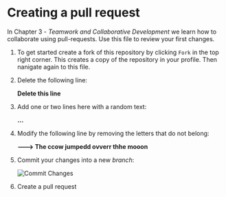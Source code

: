 # Creating a pull request

In Chapter 3 - _Teamwork and Collaborative Development_ we learn how to collaborate using pull-requests. Use this file to review your first changes.

1. To get started create a fork of this repository by clicking `Fork` in the top right corner. This creates a copy of the repository in your profile. Then nanigate again to this file.

2. Delete the following line:

   __Delete this line__

3. Add one or two lines here with a random text:

   __...__

4. Modify the following line by removing the letters that do not belong:

   __---> The ccow jumpedd ovverr thhe mooon__

5. Commit your changes into a new _branch_:

   ![Commit Changes](commit)

6. Create a pull request

   [commit]: ch3_pull-request/img/commit.png